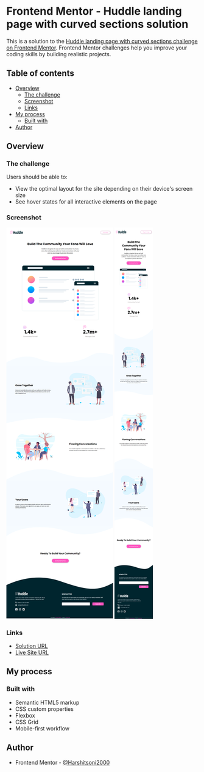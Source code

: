 # Frontend Mentor - Huddle landing page with curved sections solution

This is a solution to the [Huddle landing page with curved sections challenge on Frontend Mentor](https://www.frontendmentor.io/challenges/huddle-landing-page-with-curved-sections-5ca5ecd01e82137ec91a50f2). Frontend Mentor challenges help you improve your coding skills by building realistic projects.

## Table of contents

- [Overview](#overview)
  - [The challenge](#the-challenge)
  - [Screenshot](#screenshot)
  - [Links](#links)
- [My process](#my-process)
  - [Built with](#built-with)
- [Author](#author)

## Overview

### The challenge

Users should be able to:

- View the optimal layout for the site depending on their device's screen size
- See hover states for all interactive elements on the page

### Screenshot

![Laptop View(1440px)](./ss/laptop.png)
![Mobile View(375px)](./ss/mobile.png)

### Links

- [Solution URL](https://github.com/Harshitsoni2000/Huddle-Landing-Page-With-Curved-Sections)
- [Live Site URL](https://harshitsoni2000.github.io/Huddle-Landing-Page-With-Curved-Sections/)

## My process

### Built with

- Semantic HTML5 markup
- CSS custom properties
- Flexbox
- CSS Grid
- Mobile-first workflow

## Author
- Frontend Mentor - [@Harshitsoni2000](https://www.frontendmentor.io/profile/Harshitsoni2000)
